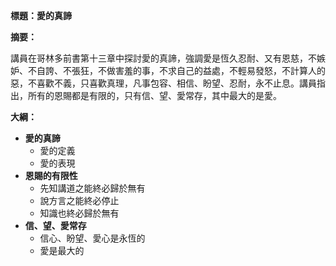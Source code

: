 **標題：愛的真諦**

**摘要：**

講員在哥林多前書第十三章中探討愛的真諦，強調愛是恆久忍耐、又有恩慈，不嫉妒、不自誇、不張狂，不做害羞的事，不求自己的益處，不輕易發怒，不計算人的惡，不喜歡不義，只喜歡真理，凡事包容、相信、盼望、忍耐，永不止息。講員指出，所有的恩賜都是有限的，只有信、望、愛常存，其中最大的是愛。

**大綱：**

* **愛的真諦**
    * 愛的定義
    * 愛的表現
* **恩賜的有限性**
    * 先知講道之能終必歸於無有
    * 說方言之能終必停止
    * 知識也終必歸於無有
* **信、望、愛常存**
    * 信心、盼望、愛心是永恆的
    * 愛是最大的